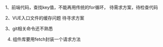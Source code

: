 1、前端代码，查找key值，不能再用传统的for循环，
    待需求方案，待检查代码

2、VUE入口文件的缓存问题
    待寻求方案

3、git相关命令还不熟悉

4. 组件库要用fetch封装一个请求方法
